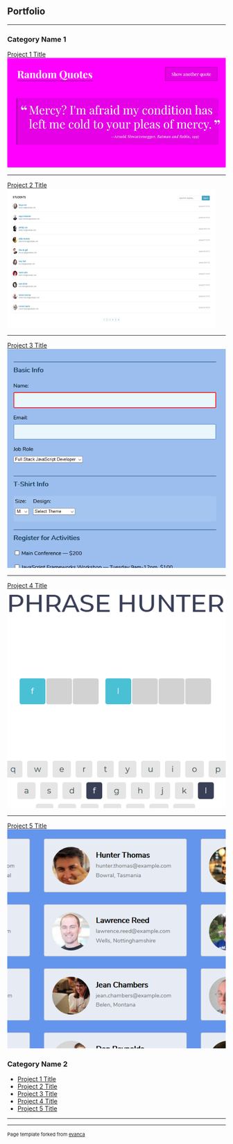 ## Portfolio

---

### Category Name 1 

[Project 1 Title](https://aaronbyrd86.github.io/random-quotes/)
<img src="images/project1_screen.png?raw=true"/>

---
[Project 2 Title](https://aaronbyrd86.github.io/techdegree-project2/)
<img src="images/project2_screen.png?raw=true"/>

---
[Project 3 Title](https://aaronbyrd86.github.io/project3/)
<img src="images/project3_screen.png?raw=true"/>

---
[Project 4 Title](https://aaronbyrd86.github.io/project4/)
<img src="images/project4_screen.png?raw=true"/>

---
[Project 5 Title](https://aaronbyrd86.github.io/project5/)
<img src="images/project5_screen.png?raw=true"/>

### Category Name 2

- [Project 1 Title](http://example.com/)
- [Project 2 Title](http://example.com/)
- [Project 3 Title](http://example.com/)
- [Project 4 Title](http://example.com/)
- [Project 5 Title](http://example.com/)

---




---
<p style="font-size:11px">Page template forked from <a href="https://github.com/evanca/quick-portfolio">evanca</a></p>
<!-- Remove above link if you don't want to attibute -->
